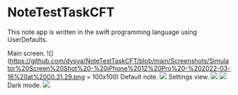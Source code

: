 # NoteTestTaskCFT

This note app is written in the swift programming language using UserDefaults. 

Main screen.
![](https://github.com/dysya/NoteTestTaskCFT/blob/main/Screenshots/Simulator%20Screen%20Shot%20-%20iPhone%2012%20Pro%20-%202022-03-16%20at%2000.31.29.png = 100x100)
Default note. 
![](https://github.com/dysya/NoteTestTaskCFT/blob/main/Screenshots/Simulator%20Screen%20Shot%20-%20iPhone%2012%20Pro%20-%202022-03-16%20at%2000.31.36.png)
Settings view.
![](https://github.com/dysya/NoteTestTaskCFT/blob/main/Screenshots/Simulator%20Screen%20Shot%20-%20iPhone%2012%20Pro%20-%202022-03-16%20at%2000.31.47.png)
![](https://github.com/dysya/NoteTestTaskCFT/blob/main/Screenshots/Simulator%20Screen%20Shot%20-%20iPhone%2012%20Pro%20-%202022-03-16%20at%2000.31.52.png)
Dark mode.
![](https://github.com/dysya/NoteTestTaskCFT/blob/main/Screenshots/Simulator%20Screen%20Shot%20-%20iPhone%2012%20Pro%20-%202022-03-16%20at%2000.31.57.png)
